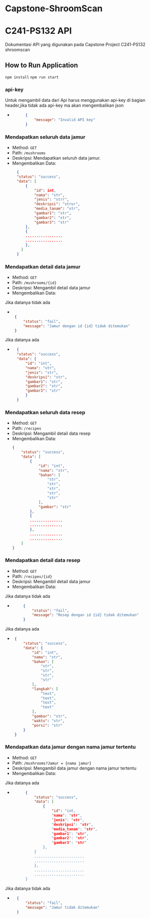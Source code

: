 # Capstone-ShroomScan

# C241-PS132 API
Dokumentasi API yang digunakan pada Capstone Project C241-PS132 shroomscan

## How to Run Application
`npm install`
`npm run start`

### api-key
Untuk mengambil data dari Api harus menggunakan api-key di bagian header,jika tidak ada api-key ma akan mengembalikan json
- ```json
        {
            "message": "Invalid API key"
        }

### Mendapatkan seluruh data jamur
- Method: `GET`
- Path: `/mushrooms`
- Deskripsi: Mendapatkan seluruh data jamur.
- Mengembalikan Data:
  ```json
    {
    "status": "success",
    "data": [
        {
            "id": int,
            "nama": "str",
            "jenis": "strr",
            "deskripsi": "strur",
            "media_tanam": "str",
            "gambar1": "str",
            "gambar2": "str",
            "gambar3": "str"
        },
        {
	    .................
	    .................
	    },
	  ]
    }
    ```
 
###  Mendapatkan detail data jamur
- Method: `GET`
- Path: `/mushrooms/{id}`
- Deskripsi: Mengambil detail data jamur
- Mengembalikan Data:

Jika datanya tidak ada 
 - ```json
  
    {
        "status": "fail",
        "message": "Jamur dengan id {id} tidak ditemukan"
    }

Jika datanya ada 

- ```json
    {
    "status": "success",
    "data": {
        "id": "int",
        "nama": "str",
        "jenis": "str",
        "deskripsi": "str",
        "gambar1": "str",
        "gambar2": "str",
        "gambar3": "str"
        }
    }

###  Mendapatkan seluruh data resep

- Method: `GET`
- Path: `/recipes`
- Deskripsi: Mengambil detail data resep
- Mengembalikan Data:
    ```json
    {
        "status": "success",
        "data": [
            {
                "id": "int",
                "nama": "str",
                "bahan": [
                    "str",
                    "str",
                    "str",
                    "str",
                    "str"
                ],
                "gambar": "str"
            },
        	{
        	...............
        	...............
        	},
        	...............
        	...............
        ]
    }
  ```
  
###  Mendapatkan detail data resep
- Method: `GET`
- Path: `/recipes/{id}`
- Deskripsi: Mengambil detail data jamur
- Mengembalikan Data:

Jika datanya tidak ada
 - ```json
        {
            "status": "fail",
            "message": "Resep dengan id {id} tidak ditemukan"
        }

Jika datanya ada
 - ```json
    {
        "status": "success",
        "data": {
            "id": "int",
            "nama": "str",
            "bahan": [
                "str",
                "str",
                "str",
                "str"
            ],
            "langkah": [
                "text",
                "text",
                "text",
                "text"
            ],
            "gambar": "str",
            "waktu": "str",
            "porsi": "str"
        }
    }

###  Mendapatkan data jamur dengan nama jamur tertentu 
- Method: `GET`
- Path: `/mushrooms?Jamur = {nama jamur}`
- Deskripsi: Mengambil data jamur dengan nama jamur tertentu
- Mengembalikan Data:

Jika datanya ada 
- ```json
        {
            "status": "success",
            "data": [
                {
                    "id": "int,
                    "nama": "str",
                    "jenis": "str",
                    "deskripsi": "str",
                    "media_tanam": "str",
                    "gambar1": "str",
                    "gambar2": "str",
                    "gambar3": "str"
                },
        	{
        	.......................
        	.......................
        	},
        	.......................
        	.......................
        }

Jika datanya tidak ada
- ```json
    {
        "status": "fail",
        "message": "Jamur tidak ditemukan"
    }

